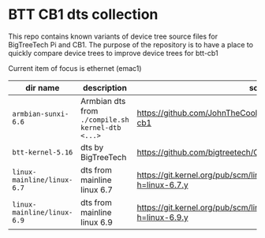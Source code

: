 # BTT CB1 dts collection

This repo contains known variants of device tree source files for BigTreeTech Pi and CB1. The purpose of the repository is to have a place to quickly compare device trees to improve device trees for btt-cb1

Current item of focus is ethernet (emac1)

| dir name                   | description                                      | source                                                                               |
|----------------------------|--------------------------------------------------|--------------------------------------------------------------------------------------|
| `armbian-sunxi-6.6`        | Armbian dts from `./compile.sh kernel-dtb <...>` | https://github.com/JohnTheCoolingFan/armbian-build/tree/btt-cb1                      |
| `btt-kernel-5.16`          | dts by BigTreeTech                               | https://github.com/bigtreetech/CB1-Kernel                                            |
| `linux-mainline/linux-6.7` | dts from mainline linux 6.7                      | https://git.kernel.org/pub/scm/linux/kernel/git/stable/linux.git/tree/?h=linux-6.7.y |
| `linux-mainline/linux-6.9` | dts from mainline linux 6.9                      | https://git.kernel.org/pub/scm/linux/kernel/git/stable/linux.git/tree/?h=linux-6.9.y |
